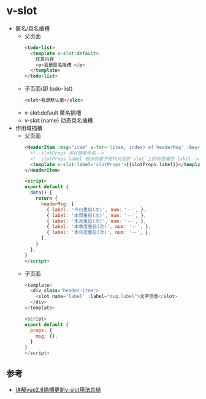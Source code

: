 # v-slot
- 匿名/具名插槽
  * 父页面
    ```html
    <todo-list> 
      <template v-slot:default>
        任意内容
        <p>我是匿名插槽 </p>
      </template>
    </todo-list>  
    ```
  * 子页面(即 todo-list)
    ```html
    <slot>我是默认值</slot>
    ```
  * v-slot:default 匿名插槽
  * v-slot:{name} 动态具名插槽
- 作用域插槽
  * 父页面
    ```html
    <HeaderItem :msg="item" v-for='(item, index) of headerMsg' :key='index'>
      <!--slotProps 可以随意命名-->
      <!--slotProps.label 表示的是子组件对应的`slot`上的标签属性 label-->
      <template v-slot:label='slotProps'>{{slotProps.label}}</template>
    </HeaderItem>

    <script>
    export default {
      data() {
        return {
          headerMsg: [
            { label: '今日重启(次)', num: '--', },
            { label: '本周重启(次)', num: '--', },
            { label: '本月重启(次)', num: '--', },
            { label: '本季度重启(次)', num: '--', },
            { label: '本年度重启(次)', num: '--', },
          ],
        }
      },
    }
    </script>
    ```
  * 子页面
    ```js
    <template>
      <div class="header-item">
        <slot name='label' :label="msg.label">文字信息</slot>
      </div>
    </template>

    <script>
    export default {
      props: {
        msg: {},
      }
    }
    </script>
    ```

## 参考
- [详解vue2.6插槽更新v-slot用法总结](https://www.jb51.net/article/157565.htm)